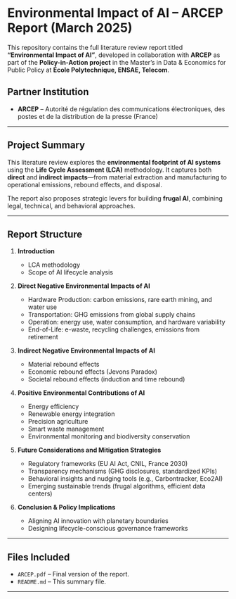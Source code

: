 # Environmental Impact of AI – ARCEP Report (March 2025)

This repository contains the full literature review report titled **“Environmental Impact of AI”**, developed in collaboration with **ARCEP** as part of the **Policy-in-Action project** in the Master’s in Data & Economics for Public Policy at **École Polytechnique, ENSAE, Telecom**.

##  Partner Institution
- **ARCEP** – Autorité de régulation des communications électroniques, des postes et de la distribution de la presse (France)

---

## Project Summary

This literature review explores the **environmental footprint of AI systems** using the **Life Cycle Assessment (LCA)** methodology. It captures both **direct** and **indirect impacts**—from material extraction and manufacturing to operational emissions, rebound effects, and disposal.

The report also proposes strategic levers for building **frugal AI**, combining legal, technical, and behavioral approaches.

---

## Report Structure

1. **Introduction**  
   - LCA methodology  
   - Scope of AI lifecycle analysis  

2. **Direct Negative Environmental Impacts of AI**  
   - Hardware Production: carbon emissions, rare earth mining, and water use  
   - Transportation: GHG emissions from global supply chains  
   - Operation: energy use, water consumption, and hardware variability  
   - End-of-Life: e-waste, recycling challenges, emissions from retirement

3. **Indirect Negative Environmental Impacts of AI**  
   - Material rebound effects  
   - Economic rebound effects (Jevons Paradox)  
   - Societal rebound effects (induction and time rebound)

4. **Positive Environmental Contributions of AI**  
   - Energy efficiency  
   - Renewable energy integration  
   - Precision agriculture  
   - Smart waste management  
   - Environmental monitoring and biodiversity conservation

5. **Future Considerations and Mitigation Strategies**  
   - Regulatory frameworks (EU AI Act, CNIL, France 2030)  
   - Transparency mechanisms (GHG disclosures, standardized KPIs)  
   - Behavioral insights and nudging tools (e.g., Carbontracker, Eco2AI)  
   - Emerging sustainable trends (frugal algorithms, efficient data centers)

6. **Conclusion & Policy Implications**  
   - Aligning AI innovation with planetary boundaries  
   - Designing lifecycle-conscious governance frameworks

---

## Files Included

- `ARCEP.pdf` – Final version of the report.
- `README.md` – This summary file.

---


